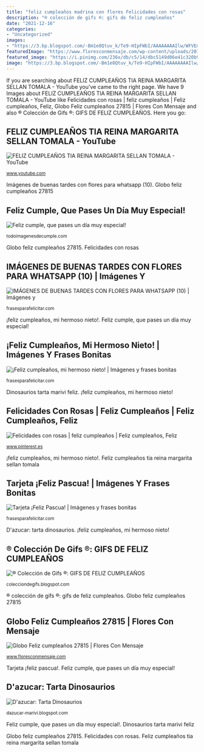 ```yaml
---
title: "feliz cumpleaños madrina con flores Felicidades con rosas"
description: "® colección de gifs ®: gifs de feliz cumpleaños"
date: "2021-12-16"
categories:
- "Uncategorized"
images:
- "https://3.bp.blogspot.com/-Bm1e8Qtuv_k/Te9-HIpFWbI/AAAAAAAAIlw/WFVEmZJ_SNA/s1600/FELIZ%2BCUMPLEAnOS.gif"
featuredImage: "https://www.floresconmensaje.com/wp-content/uploads/2019/07/27815-18-inches-Feliz-Cumpleanos-Foil-balloons.jpg"
featured_image: "https://i.pinimg.com/236x/db/c5/14/dbc5149d06e41c320b95da42134fa748.jpg"
image: "https://3.bp.blogspot.com/-Bm1e8Qtuv_k/Te9-HIpFWbI/AAAAAAAAIlw/WFVEmZJ_SNA/s1600/FELIZ%2BCUMPLEAnOS.gif"
---
```


If you are searching about FELIZ CUMPLEAÑOS TIA REINA MARGARITA SELLAN TOMALA - YouTube you've came to the right page. We have 9 Images about FELIZ CUMPLEAÑOS TIA REINA MARGARITA SELLAN TOMALA - YouTube like Felicidades con rosas | feliz cumpleaños | Feliz cumpleaños, Feliz, Globo Feliz cumpleaños 27815 | Flores Con Mensaje and also ® Colección de Gifs ®: GIFS DE FELIZ CUMPLEAÑOS. Here you go:

## FELIZ CUMPLEAÑOS TIA REINA MARGARITA SELLAN TOMALA - YouTube

![FELIZ CUMPLEAÑOS TIA REINA MARGARITA SELLAN TOMALA - YouTube](https://i.ytimg.com/vi/vNXlvPKKJgY/maxresdefault.jpg "® colección de gifs ®: gifs de feliz cumpleaños")

<small>www.youtube.com</small>

Imágenes de buenas tardes con flores para whatsapp (10). Globo feliz cumpleaños 27815

## Feliz Cumple, Que Pases Un Día Muy Especial!

![Feliz cumple, que pases un día muy especial!](https://todoimagenesdecumple.com/wp-content/uploads/2015/08/imagenes-de-cumpleanos.jpg "® colección de gifs ®: gifs de feliz cumpleaños")

<small>todoimagenesdecumple.com</small>

Globo feliz cumpleaños 27815. Felicidades con rosas

## IMÁGENES DE BUENAS TARDES CON FLORES PARA WHATSAPP (10) | Imágenes Y

![IMÁGENES DE BUENAS TARDES CON FLORES PARA WHATSAPP (10) | Imágenes y](http://frasesparafelicitar.com/wp-content/uploads/2017/12/IMÁGENES-DE-BUENAS-TARDES-CON-FLORES-PARA-WHATSAPP-10.jpg "¡feliz cumpleaños, mi hermoso nieto!")

<small>frasesparafelicitar.com</small>

¡feliz cumpleaños, mi hermoso nieto!. Feliz cumple, que pases un día muy especial!

## ¡Feliz Cumpleaños, Mi Hermoso Nieto! | Imágenes Y Frases Bonitas

![¡Feliz cumpleaños, mi hermoso nieto! | Imágenes y frases bonitas](http://frasesparafelicitar.com/wp-content/uploads/2017/04/Feliz-cumpleaños-mi-hermoso-nieto-e1507990776328.jpg "Imágenes de buenas tardes con flores para whatsapp (10)")

<small>frasesparafelicitar.com</small>

Dinosaurios tarta marivi feliz. ¡feliz cumpleaños, mi hermoso nieto!

## Felicidades Con Rosas | Feliz Cumpleaños | Feliz Cumpleaños, Feliz

![Felicidades con rosas | feliz cumpleaños | Feliz cumpleaños, Feliz](https://i.pinimg.com/236x/db/c5/14/dbc5149d06e41c320b95da42134fa748.jpg "Imágenes de buenas tardes con flores para whatsapp (10)")

<small>www.pinterest.es</small>

¡feliz cumpleaños, mi hermoso nieto!. Feliz cumpleaños tia reina margarita sellan tomala

## Tarjeta ¡Feliz Pascua! | Imágenes Y Frases Bonitas

![Tarjeta ¡Feliz Pascua! | Imágenes y frases bonitas](http://frasesparafelicitar.com/wp-content/uploads/2017/03/Tarjeta-¡Feliz-Pascua.jpg "Dinosaurios tarta marivi feliz")

<small>frasesparafelicitar.com</small>

D&#039;azucar: tarta dinosaurios. ¡feliz cumpleaños, mi hermoso nieto!

## ® Colección De Gifs ®: GIFS DE FELIZ CUMPLEAÑOS

![® Colección de Gifs ®: GIFS DE FELIZ CUMPLEAÑOS](https://3.bp.blogspot.com/-Bm1e8Qtuv_k/Te9-HIpFWbI/AAAAAAAAIlw/WFVEmZJ_SNA/s1600/FELIZ%2BCUMPLEAnOS.gif "Feliz cumpleaños tia reina margarita sellan tomala")

<small>colecciondegifs.blogspot.com</small>

® colección de gifs ®: gifs de feliz cumpleaños. Globo feliz cumpleaños 27815

## Globo Feliz Cumpleaños 27815 | Flores Con Mensaje

![Globo Feliz cumpleaños 27815 | Flores Con Mensaje](https://www.floresconmensaje.com/wp-content/uploads/2019/07/27815-18-inches-Feliz-Cumpleanos-Foil-balloons.jpg "Feliz cumpleaños tia reina margarita sellan tomala")

<small>www.floresconmensaje.com</small>

Tarjeta ¡feliz pascua!. Feliz cumple, que pases un día muy especial!

## D&#039;azucar: Tarta Dinosaurios

![D&#039;azucar: Tarta Dinosaurios](https://4.bp.blogspot.com/-f5U2eQP4Aa8/T_A4UO6yZqI/AAAAAAAAAbU/_nZMOGaBNJA/s1600/130620121062.jpg "Dinosaurios tarta marivi feliz")

<small>dazucar-marivi.blogspot.com</small>

Feliz cumple, que pases un día muy especial!. Dinosaurios tarta marivi feliz

Globo feliz cumpleaños 27815. Felicidades con rosas. Feliz cumpleaños tia reina margarita sellan tomala
